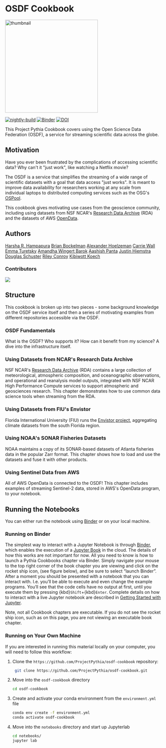 # OSDF Cookbook

<img src="thumbnails/OSDF_OSPool_Logos.png" alt="thumbnail" width="300"/>

[![nightly-build](https://github.com/ProjectPythia/cookbook-template/actions/workflows/nightly-build.yaml/badge.svg)](https://github.com/ProjectPythia/cookbook-template/actions/workflows/nightly-build.yaml)
[![Binder](https://binder.projectpythia.org/badge_logo.svg)](https://binder.projectpythia.org/v2/gh/ProjectPythia/cookbook-template/main?labpath=notebooks)
[![DOI](https://zenodo.org/badge/475509405.svg)](https://zenodo.org/badge/latestdoi/475509405)

This Project Pythia Cookbook covers using the Open Science Data Federation (OSDF), a service for streaming scientific data across the globe.

## Motivation

Have you ever been frustrated by the complications of accessing scientific data?  Why can't it "just work", like watching a Netflix movie?

The OSDF is a service that simplifies the streaming of a wide range of scientific datasets with a goal that data access "just works".  It
is meant to improve data availability for researchers working at any scale from individual laptops to distributed computing services
such as the OSG's [OSPool](https://osg-htc.org/ospool).

This cookbook gives motivating use cases from the geoscience community, including using datasets from NSF NCAR's [Research Data Archive](https://rda.ucar.edu/) (RDA) and the datasets of AWS [OpenData](https://aws.amazon.com/opendata/).

## Authors
[Harsha R. Hampapura](https://github.com/hrhampapura)
[Brian Bockelman](https://github.com/bbockelm)
[Alexander Hoelzeman](https://github.com/ahoelzemann)
[Carrie Wall](https://github.com/carriecwall)
[Emma Turetsky](https://github.com/turetske)
[Amandha Wingert Barok](https://github.com/amandhawb)
[Aashish Panta](https://github.com/aashishpanta0)
[Justin Hiemstra](https://github.com/jhiemstrawisc)
[Douglas Schuster](https://github.com/DCSCHUS)
[Riley Conroy](https://github.com/rpconroy)
[Kibiwott Koech](https://github.com/kkbch)



### Contributors

<a href="https://github.com/ProjectPythia/osdf-cookbook/graphs/contributors">
  <img src="https://contrib.rocks/image?repo=ProjectPythia/osdf-cookbook" />
</a>

## Structure

This cookbook is broken up into two pieces - some background knowledge on the OSDF service itself
and then a series of motivating examples from different repositories accessible via the OSDF.

### OSDF Fundamentals

What is the OSDF?  Who supports it? How can it benefit from my science?  A dive into the infrastructure itself.

### Using Datasets from NCAR's Research Data Archive

NSF NCAR's [Research Data Archive](https://rda.ucar.edu/) (RDA) contains a large collection of meteorological, atmospheric composition, and oceanographic observations, and operational and reanalysis model outputs, integrated with NSF NCAR High Performance Compute services to support atmospheric and geosciences research. This chapter demonstrates how to use common data science tools when streaming from the RDA.

### Using Datasets from FIU's Envistor

Florida International University (FIU) runs the [Envistor project](https://envistorhome.fiu.edu/envistor/), aggregating climate datasets from the south Florida region.

### Using NOAA's SONAR Fisheries Datasets

NOAA maintains a copy of its SONAR-based datasets of Atlanta fisheries data in the popular Zarr format.  This chapter shows how to load and use the datasets and fuse it with other products.

### Using Sentinel Data from AWS

All of AWS OpenData is connected to the OSDF!  This chapter includes examples of streaming Sentinel-2 data, stored in AWS's OpenData program, to your notebook.

## Running the Notebooks

You can either run the notebook using [Binder](https://binder.projectpythia.org/) or on your local machine.

### Running on Binder

The simplest way to interact with a Jupyter Notebook is through
[Binder](https://binder.projectpythia.org/), which enables the execution of a
[Jupyter Book](https://jupyterbook.org) in the cloud. The details of how this works are not
important for now. All you need to know is how to launch a Pythia
Cookbooks chapter via Binder. Simply navigate your mouse to
the top right corner of the book chapter you are viewing and click
on the rocket ship icon, (see figure below), and be sure to select
“launch Binder”. After a moment you should be presented with a
notebook that you can interact with. I.e. you’ll be able to execute
and even change the example programs. You’ll see that the code cells
have no output at first, until you execute them by pressing
{kbd}`Shift`\+{kbd}`Enter`. Complete details on how to interact with
a live Jupyter notebook are described in [Getting Started with
Jupyter](https://foundations.projectpythia.org/foundations/getting-started-jupyter).

Note, not all Cookbook chapters are executable. If you do not see
the rocket ship icon, such as on this page, you are not viewing an
executable book chapter.


### Running on Your Own Machine

If you are interested in running this material locally on your computer, you will need to follow this workflow:

1. Clone the `https://github.com/ProjectPythia/osdf-cookbook` repository:

   ```bash
    git clone https://github.com/ProjectPythia/osdf-cookbook.git
   ```

1. Move into the `osdf-cookbook` directory
   ```bash
   cd osdf-cookbook
   ```
1. Create and activate your conda environment from the `environment.yml` file
   ```bash
   conda env create -f environment.yml
   conda activate osdf-cookbook
   ```
1. Move into the `notebooks` directory and start up Jupyterlab
   ```bash
   cd notebooks/
   jupyter lab
   ```
